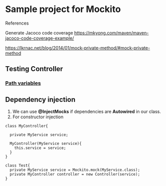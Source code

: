 # Sample project for Mockito

References

Generate Jacoco code coverage
https://mkyong.com/maven/maven-jacoco-code-coverage-example/

https://lkrnac.net/blog/2014/01/mock-private-method/#mock-private-method

## Testing Controller
### [Path variables](https://gist.github.com/keesun/2373081)

## Dependency injection
1. We can use **@InjectMocks** if dependencies are **Autowired** in our class.
2. For constructor injection
```
class MyController{
  
  private MyService service;
  
  MyController(MyService service){	
    this.service = service;
  }
}
```
```
class Test{
  private MyService service = Mockito.mock(MyService.class);
  private MyController controller = new Controller(service);
}
```
